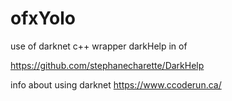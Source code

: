 # ofxYolo
use of darknet c++ wrapper darkHelp in of

https://github.com/stephanecharette/DarkHelp

info about using darknet https://www.ccoderun.ca/
